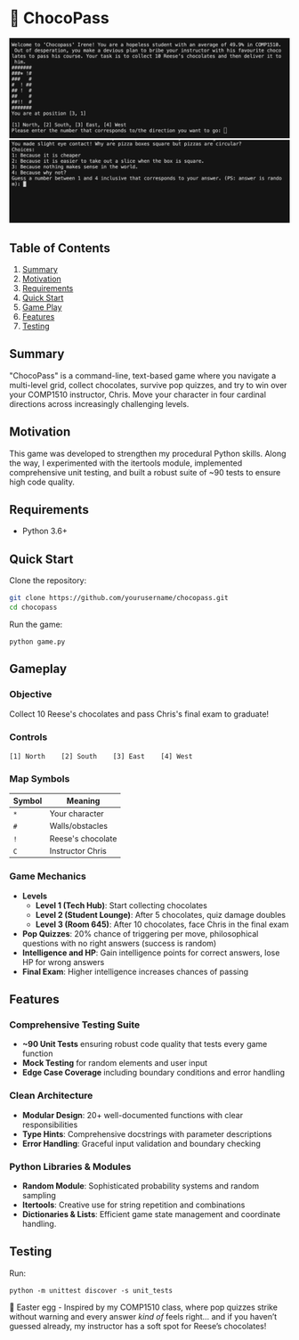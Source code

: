 # 🍫 ChocoPass

<img src="./screenshots/Chocopass.png" alt="Start page" width=700>
<img src="./screenshots/PopQuiz.png" alt="Start page" width=700>

## Table of Contents

1. [Summary](#summary)
2. [Motivation](#motivation)
3. [Requirements](#requirements)
4. [Quick Start](#quick-start)
5. [Game Play](#gameplay)
6. [Features](#features)
7. [Testing](#testing)

## Summary

"ChocoPass" is a command-line, text-based game where you navigate a multi-level grid, collect chocolates, survive pop quizzes, and try to win over your COMP1510 instructor, Chris. Move your character in four cardinal directions across increasingly challenging levels.

## Motivation

This game was developed to strengthen my procedural Python skills. Along the way, I experimented with the itertools module, implemented comprehensive unit testing, and built a robust suite of ~90 tests to ensure high code quality.

## Requirements

- Python 3.6+

## Quick Start

Clone the repository:

```bash
git clone https://github.com/yourusername/chocopass.git
cd chocopass
```

Run the game:

```
python game.py
```

## Gameplay

### Objective

Collect 10 Reese's chocolates and pass Chris's final exam to graduate!

### Controls

```
[1] North    [2] South    [3] East    [4] West
```

### Map Symbols

| Symbol | Meaning           |
| ------ | ----------------- |
| `*`    | Your character    |
| `#`    | Walls/obstacles   |
| `!`    | Reese's chocolate |
| `C`    | Instructor Chris  |

### Game Mechanics

- **Levels**
  - **Level 1 (Tech Hub)**: Start collecting chocolates
  - **Level 2 (Student Lounge)**: After 5 chocolates, quiz damage doubles
  - **Level 3 (Room 645)**: After 10 chocolates, face Chris in the final exam
- **Pop Quizzes**: 20% chance of triggering per move, philosophical questions with no right answers (success is random)
- **Intelligence and HP**: Gain intelligence points for correct answers, lose HP for wrong answers
- **Final Exam**: Higher intelligence increases chances of passing

## Features

### Comprehensive Testing Suite

- **~90 Unit Tests** ensuring robust code quality that tests every game function
- **Mock Testing** for random elements and user input
- **Edge Case Coverage** including boundary conditions and error handling

### Clean Architecture

- **Modular Design**: 20+ well-documented functions with clear responsibilities
- **Type Hints**: Comprehensive docstrings with parameter descriptions
- **Error Handling**: Graceful input validation and boundary checking

### Python Libraries & Modules

- **Random Module**: Sophisticated probability systems and random sampling
- **Itertools**: Creative use for string repetition and combinations
- **Dictionaries & Lists**: Efficient game state management and coordinate handling.

## Testing

Run:

```
python -m unittest discover -s unit_tests
```

🥚 Easter egg -
Inspired by my COMP1510 class, where pop quizzes strike without warning and every answer _kind of_ feels right… and if you haven’t guessed already, my instructor has a soft spot for Reese’s chocolates!
